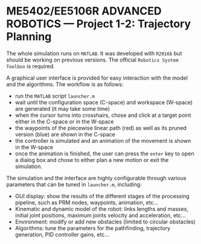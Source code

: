 # ME5402/EE5106R ADVANCED ROBOTICS — Project 1-2: Trajectory Planning

The whole simulation runs on `MATLAB`. It was developed with `R2016b` but should be working on previous versions. The official `Robotics System Toolbox` is required.

A graphical user interface is provided for easy interaction with the model and the algorithms. The workflow is as follows:

* run the `MATLAB` script `launcher.m`
* wait until the configuration space (C-space) and workspace (W-space) are generated (it may take some time)
* when the cursor turns into crosshairs, chose and click at a target point either in the C-space or in the W-space
* the waypoints of the piecewise linear path (red) as well as its pruned version (blue) are shown in the C-space
* the controller is simulated and an animation of the movement is shown in the W-space
* once the animation is finished, the user can press the `enter` key to open a dialog box and chose to either plan a new motion or exit the simulation.



The simulation and the interface are highly configurable through various parameters that can be tuned in `launcher.m`, including:

* GUI display: show the results of the different stages of the processing pipeline, such as PRM nodes, waypoints, animation, etc…
* Kinematic and dynamic model of the robot: links lengths and masses, initial joint positions, maximum joints velocity and acceleration, etc…
* Environment: modify or add new obstacles (limited to circular obstacles)
* Algorithms: tune the parameters for the pathfinding, trajectory generation, PID controller gains, etc…